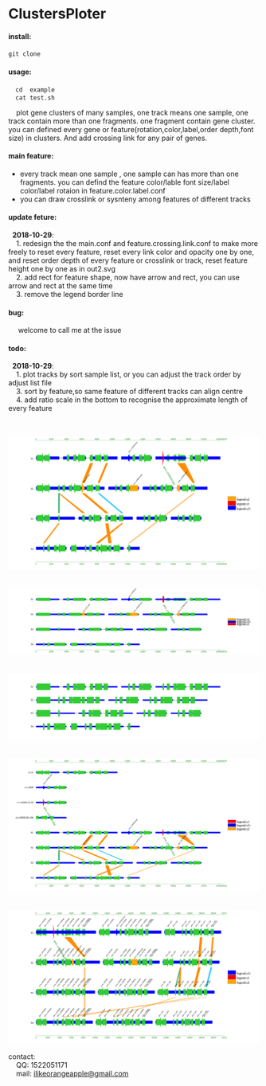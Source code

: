 # ClustersPloter
#### install:<br>
```
git clone
```

#### usage:<br>
```
  cd  example 
  cat test.sh 
```
&nbsp;&nbsp;&nbsp;&nbsp;plot gene clusters of many samples, one track means one sample, one track contain more than one fragments. one fragment contain gene cluster. you can defined every gene or feature(rotation,color,label,order depth,font size) in clusters. And add crossing link for any pair of genes.<br>

#### main feature:<br>
- every track mean one sample , one sample can has more than one fragments. you can defind the feature color/lable font size/label color/label rotaion in feature.color.label.conf <br>
- you can draw crosslink or sysnteny among features of different tracks<br>

#### update feture:<br>
&nbsp;&nbsp;**2018-10-29**:<br>
&nbsp;&nbsp;&nbsp;&nbsp;1. redesign the the main.conf and feature.crossing.link.conf to make more freely to reset every feature, reset every link color and opacity one by one, and reset order depth of every feature or crosslink or track, reset feature height one by one as in out2.svg<br>
&nbsp;&nbsp;&nbsp;&nbsp;2. add rect for feature shape, now have arrow and rect, you can use arrow and rect at the same time<br>
&nbsp;&nbsp;&nbsp;&nbsp;3. remove the legend border line<br>

#### bug:<br>
&nbsp;&nbsp;&nbsp;&nbsp; welcome to call me at the issue<br>

#### todo:<br>
&nbsp;&nbsp;**2018-10-29**:<br>
&nbsp;&nbsp;&nbsp;&nbsp;1. plot tracks by sort sample list, or you can adjust the track order by adjust list file <br>
&nbsp;&nbsp;&nbsp;&nbsp;3. sort by feature,so same feature of different tracks can align centre<br>
&nbsp;&nbsp;&nbsp;&nbsp;4. add ratio scale in the bottom to recognise the approximate length of every feature <br> <br> 


![gene cluster image](example/out.svg)
<br><br><br>
![gene cluster image](example/out2.svg)
<br><br><br>
![gene cluster image](example/out3.svg)
<br><br><br>
![gene cluster image](example/out6.svg)
<br><br><br>
![gene cluster image](example/out7.svg)

contact:<br>
&nbsp;&nbsp;&nbsp;&nbsp;QQ: 1522051171<br>
&nbsp;&nbsp;&nbsp;&nbsp;mail: ilikeorangeapple@gmail.com

